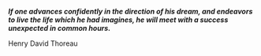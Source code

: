 _**If one advances confidently in the direction of his dream, and endeavors to live the life which he had imagines, he will meet with a success unexpected in common hours.**_

Henry David Thoreau